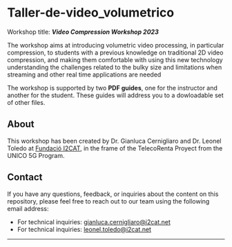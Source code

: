 # Taller-de-video_volumetrico



Workshop title: ***Video Compression Workshop 2023***

The workshop aims at introducing volumetric video processing, in particular
compression, to students with a previous knowledge on traditional 2D video compression,
and making them comfortable with using this new technology understanding the challenges
related to the bulky size and limitations when streaming and other real time applications are
needed

The workshop is supported by two **PDF guides**, one for the instructor and another for the student. These guides will address you to a dowloadable set of other files.



 



## About


This workshop has been created by Dr. Gianluca Cernigliaro and Dr. Leonel Toledo at [Fundació I2CAT](https://i2cat.net/), in the frame of the TelecoRenta Proyect from the UNICO 5G Program.        


## Contact


If you have any questions, feedback, or inquiries about the content on this repository, please feel free to reach out to our team using the following email address:


- For technical inquiries: [gianluca.cernigliaro@i2cat.net](mailto:gianluca.cernigliaro@gmail.com)
- For technical inquiries: [leonel.toledo@i2cat.net](mailto:leonel.toledo@i2cat.net)





---
